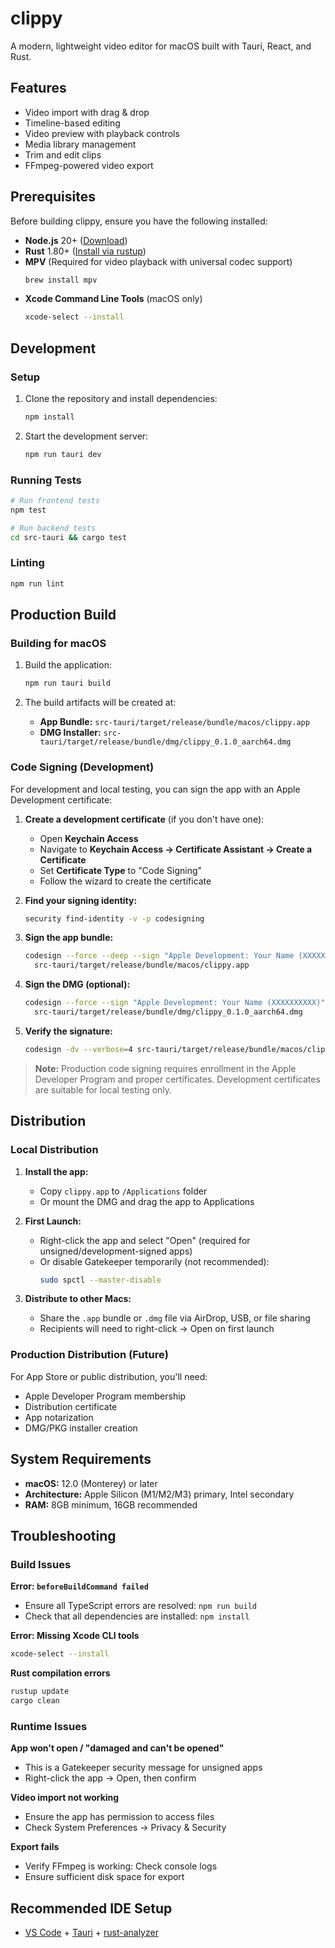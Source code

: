 # clippy

A modern, lightweight video editor for macOS built with Tauri, React, and Rust.

## Features

- Video import with drag & drop
- Timeline-based editing
- Video preview with playback controls
- Media library management
- Trim and edit clips
- FFmpeg-powered video export

## Prerequisites

Before building clippy, ensure you have the following installed:

- **Node.js** 20+ ([Download](https://nodejs.org/))
- **Rust** 1.80+ ([Install via rustup](https://rustup.rs/))
- **MPV** (Required for video playback with universal codec support)
  ```bash
  brew install mpv
  ```
- **Xcode Command Line Tools** (macOS only)
  ```bash
  xcode-select --install
  ```

## Development

### Setup

1. Clone the repository and install dependencies:
   ```bash
   npm install
   ```

2. Start the development server:
   ```bash
   npm run tauri dev
   ```

### Running Tests

```bash
# Run frontend tests
npm test

# Run backend tests
cd src-tauri && cargo test
```

### Linting

```bash
npm run lint
```

## Production Build

### Building for macOS

1. Build the application:
   ```bash
   npm run tauri build
   ```

2. The build artifacts will be created at:
   - **App Bundle:** `src-tauri/target/release/bundle/macos/clippy.app`
   - **DMG Installer:** `src-tauri/target/release/bundle/dmg/clippy_0.1.0_aarch64.dmg`

### Code Signing (Development)

For development and local testing, you can sign the app with an Apple Development certificate:

1. **Create a development certificate** (if you don't have one):
   - Open **Keychain Access**
   - Navigate to **Keychain Access → Certificate Assistant → Create a Certificate**
   - Set **Certificate Type** to "Code Signing"
   - Follow the wizard to create the certificate

2. **Find your signing identity:**
   ```bash
   security find-identity -v -p codesigning
   ```

3. **Sign the app bundle:**
   ```bash
   codesign --force --deep --sign "Apple Development: Your Name (XXXXXXXXXX)" \
     src-tauri/target/release/bundle/macos/clippy.app
   ```

4. **Sign the DMG (optional):**
   ```bash
   codesign --force --sign "Apple Development: Your Name (XXXXXXXXXX)" \
     src-tauri/target/release/bundle/dmg/clippy_0.1.0_aarch64.dmg
   ```

5. **Verify the signature:**
   ```bash
   codesign -dv --verbose=4 src-tauri/target/release/bundle/macos/clippy.app
   ```

> **Note:** Production code signing requires enrollment in the Apple Developer Program and proper certificates. Development certificates are suitable for local testing only.

## Distribution

### Local Distribution

1. **Install the app:**
   - Copy `clippy.app` to `/Applications` folder
   - Or mount the DMG and drag the app to Applications

2. **First Launch:**
   - Right-click the app and select "Open" (required for unsigned/development-signed apps)
   - Or disable Gatekeeper temporarily (not recommended):
     ```bash
     sudo spctl --master-disable
     ```

3. **Distribute to other Macs:**
   - Share the `.app` bundle or `.dmg` file via AirDrop, USB, or file sharing
   - Recipients will need to right-click → Open on first launch

### Production Distribution (Future)

For App Store or public distribution, you'll need:
- Apple Developer Program membership
- Distribution certificate
- App notarization
- DMG/PKG installer creation

## System Requirements

- **macOS:** 12.0 (Monterey) or later
- **Architecture:** Apple Silicon (M1/M2/M3) primary, Intel secondary
- **RAM:** 8GB minimum, 16GB recommended

## Troubleshooting

### Build Issues

**Error: `beforeBuildCommand failed`**
- Ensure all TypeScript errors are resolved: `npm run build`
- Check that all dependencies are installed: `npm install`

**Error: Missing Xcode CLI tools**
```bash
xcode-select --install
```

**Rust compilation errors**
```bash
rustup update
cargo clean
```

### Runtime Issues

**App won't open / "damaged and can't be opened"**
- This is a Gatekeeper security message for unsigned apps
- Right-click the app → Open, then confirm

**Video import not working**
- Ensure the app has permission to access files
- Check System Preferences → Privacy & Security

**Export fails**
- Verify FFmpeg is working: Check console logs
- Ensure sufficient disk space for export

## Recommended IDE Setup

- [VS Code](https://code.visualstudio.com/) + [Tauri](https://marketplace.visualstudio.com/items?itemName=tauri-apps.tauri-vscode) + [rust-analyzer](https://marketplace.visualstudio.com/items?itemName=rust-lang.rust-analyzer)
